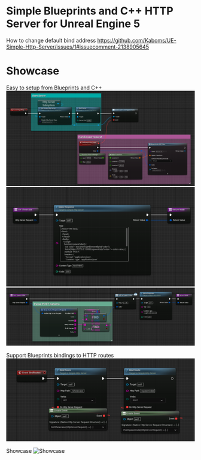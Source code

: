 # Simple Blueprints and C++ HTTP Server for Unreal Engine 5

How to change default bind address https://github.com/Kaboms/UE-Simple-Http-Server/issues/1#issuecomment-2138905645

# Showcase
Easy to setup from Blueprints and C++
![BlueprintsServerSetup](Docs/BlueprintsServerSetup.png)
![BlueprintsResponse](Docs/BlueprintsResponse.png)
![BlueprintsPOSTResponse](Docs/BlueprintsPOSTResponse.png)

Support Blueprints bindings to HTTP routes
![BlueprintsBindings](Docs/BlueprintsBindings.png)

Showcase
![Showcase](Docs/Showcase.gif)
